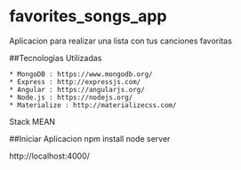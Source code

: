 # favorites_songs_app

Aplicacion para realizar una lista con tus canciones favoritas

##Tecnologias Utilizadas

	* MongoDB : https://www.mongodb.org/
	* Express : http://expressjs.com/
	* Angular : https://angularjs.org/
	* Node.js : https://nodejs.org/
	* Materialize : http://materializecss.com/

Stack MEAN 

##Iniciar Aplicacion
  npm install 
  node server

  http://localhost:4000/  







